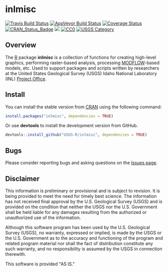 # inlmisc

[![Travis Build Status](https://travis-ci.org/USGS-R/inlmisc.svg?branch=master)](https://travis-ci.org/USGS-R/inlmisc)
[![AppVeyor Build Status](https://ci.appveyor.com/api/projects/status/pvcq1jsgabqx61ah?svg=true)](https://ci.appveyor.com/project/jfisher-usgs/inlmisc)
[![Coverage Status](https://coveralls.io/repos/github/USGS-R/inlmisc/badge.svg?branch=master)](https://coveralls.io/github/USGS-R/inlmisc?branch=master)
[![CRAN_Status_Badge](https://www.r-pkg.org/badges/version/inlmisc)](https://CRAN.R-project.org/package=inlmisc)
[![](https://cranlogs.r-pkg.org/badges/inlmisc?color=brightgreen)](https://www.rpackages.io/package/inlmisc)
[![CC0](https://img.shields.io/badge/license-CC0--1.0-brightgreen.svg)](https://creativecommons.org/publicdomain/zero/1.0/)
[![USGS Category](https://img.shields.io/badge/USGS-Support-yellow.svg)](https://owi.usgs.gov/R/packages.html#support)

## Overview

The [R](https://www.r-project.org/) package **inlmisc** is a collection of functions for creating high-level graphics,
performing raster-based analysis, processing [MODFLOW](https://water.usgs.gov/ogw/modflow/)-based models, etc.
Used to support packages and scripts written by researchers at the United States Geological Survey (USGS)
Idaho National Laboratory (INL) [Project Office](https://id.water.usgs.gov/INL/ "USGS INL Project Office").

## Install

You can install the stable version from [CRAN](https://CRAN.R-project.org/package=inlmisc) using the following command:

```r
install.packages("inlmisc", dependencies = TRUE)
```

Or use **devtools** to install the development version from GitHub.

```r
devtools::install_github("USGS-R/inlmisc", dependencies = TRUE)
```

## Bugs

Please consider reporting bugs and asking questions on the [Issues page](https://github.com/USGS-R/inlmisc/issues).

## Disclaimer

This information is preliminary or provisional and is subject to revision.
It is being provided to meet the need for timely best science.
The information has not received final approval by the U.S. Geological Survey (USGS) and
is provided on the condition that neither the USGS nor the U.S. Government shall be
held liable for any damages resulting from the authorized or unauthorized use of the information.

Although this software program has been used by the U.S. Geological Survey (USGS),
no warranty, expressed or implied, is made by the USGS or the U.S. Government as to
the accuracy and functioning of the program and related program material nor shall
the fact of distribution constitute any such warranty, and no responsibility is
assumed by the USGS in connection therewith.

This software is provided "AS IS."
